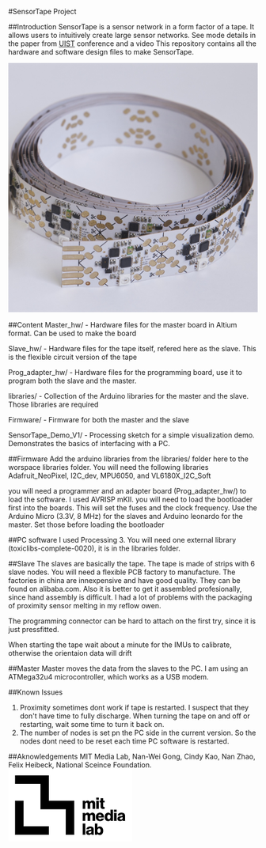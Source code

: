#SensorTape Project 


##Introduction 
SensorTape is a sensor network in a form factor of a tape. It allows users to intuitively create large sensor networks. See mode details in the paper from [UIST](http://artem.dementyev.us/wp-content/uploads/2013/10/Sensor_tape_UIST_2015_rev9_FINAL.pdf) conference and a video 
This repository contains all the hardware and software design files to make SensorTape. 

![MediaLab Logo](/images/tape.jpg)

##Content
Master_hw/ - Hardware files for the master board in Altium format. Can be used to make the board

Slave_hw/ - Hardware files for the tape itself, refered here as the slave. This is the flexible circuit version of the tape 

Prog_adapter_hw/ -  Hardware files for the programming board, use it to program both the slave and the master. 

libraries/ - Collection of the Arduino libraries for the master and the slave. Those libraries are required 

Firmware/ - Firmware for both the master and the slave

SensorTape_Demo_V1/ - Processing sketch for a simple visualization demo. Demonstrates the basics of interfacing with a PC. 


##Firmware 
Add the arduino libraries from the libraries/ folder here to the worspace libraries folder. 
You will need the following libraries Adafruit_NeoPixel, I2C_dev, MPU6050, and VL6180X_I2C_Soft

you will need a programmer and an adapter board (Prog_adapter_hw/) to load the software. I used AVRISP mKII.
you will need to load the bootloader first into the boards. This will set the fuses and the clock frequency. Use the Arduino Micro (3.3V, 8 MHz) for the slaves and Arduino leonardo for the master. Set those before loading the bootloader

##PC software
I used Processing 3. You will need one external library (toxiclibs-complete-0020), it is in the libraries folder. 

##Slave
The slaves are basically the tape. The tape is made of strips with 6 slave nodes. You will need a flexible PCB factory to manufacture. The factories in china are innexpensive and have good quality. They can be found on alibaba.com. Also it is better to get it assembled profesionally, since hand assembly is difficult. I had a lot of problems with the packaging of proximity sensor melting in my reflow owen. 

The programming connector can be hard to attach on the first try, since it is just pressfitted. 

When starting the tape wait about a minute for the IMUs to calibrate, otherwise the orientaion data will drift

##Master
Master moves the data from the slaves to the PC. I am using an ATMega32u4 microcontroller, which works as a USB modem. 

##Known Issues
1. Proximity sometimes dont work if tape is restarted. I suspect that they don't have time to fully discharge. When turning the tape on and off or restarting, wait some time to turn it back on. 
2. The number of nodes is set pn the PC side in the current version. So the nodes dont need to be reset each time PC software is restarted. 


##Aknowledgements
MIT Media Lab, Nan-Wei Gong, Cindy Kao, Nan Zhao, Felix Heibeck, National Sceince Foundation. 
![MediaLab Logo](/images/logo.png)